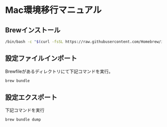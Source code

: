 # Mac環境移行マニュアル

## Brewインストール

```sh
/bin/bash -c "$(curl -fsSL https://raw.githubusercontent.com/Homebrew/install/HEAD/install.sh)"
```

## 設定ファイルインポート

Brewfileがあるディレクトリにて下記コマンドを実行。

```sh
brew bundle
```

## 設定エクスポート

下記コマンドを実行

```sh
brew bundle dump
```
